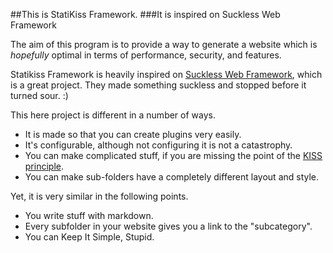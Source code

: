 
##This is StatiKiss Framework.
###It is inspired on Suckless Web Framework

The aim of this program is to provide a way to generate a website 
which is _hopefully_ optimal in terms of performance, security, and features. 

Statikiss Framework is heavily inspired on [Suckless Web Framework][SWF], 
which is a great project. They made something suckless and stopped before 
it turned sour. :)

This here project is different in a number of ways. 

* It is made so that you can create plugins very easily. 
* It's configurable, although not configuring it is not a catastrophy. 
* You can make complicated stuff, if you are missing the point 
of the [KISS principle][KISS]. 
* You can make sub-folders have a completely different layout and 
style. 

Yet, it is very similar in the following points. 

* You write stuff with markdown. 
* Every subfolder in your website gives you a link to the "subcategory". 
* You can Keep It Simple, Stupid. 

[SWF]: http://nibble.develsec.org/projects/sw.html 
"The Suckless Web Framework project page. "

[KISS]: https://en.wikipedia.org/wiki/KISS_principle 
"KISS Principle"
